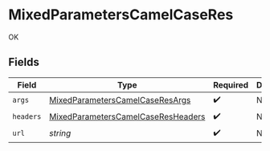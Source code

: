 # MixedParametersCamelCaseRes

OK


## Fields

| Field                                                                                               | Type                                                                                                | Required                                                                                            | Description                                                                                         |
| --------------------------------------------------------------------------------------------------- | --------------------------------------------------------------------------------------------------- | --------------------------------------------------------------------------------------------------- | --------------------------------------------------------------------------------------------------- |
| `args`                                                                                              | [MixedParametersCamelCaseResArgs](../../models/operations/mixedparameterscamelcaseresargs.md)       | :heavy_check_mark:                                                                                  | N/A                                                                                                 |
| `headers`                                                                                           | [MixedParametersCamelCaseResHeaders](../../models/operations/mixedparameterscamelcaseresheaders.md) | :heavy_check_mark:                                                                                  | N/A                                                                                                 |
| `url`                                                                                               | *string*                                                                                            | :heavy_check_mark:                                                                                  | N/A                                                                                                 |